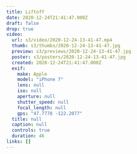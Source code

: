 ```yaml
---
title: Liftoff
date: 2020-12-24T21:41:47.000Z
draft: false
drop: true
video:
  url: s3/video/2020-12-24-13-41-47.mp4
  thumb: s3/thumbs/2020-12-24-13-41-47.jpg
  preview: s3/previews/2020-12-24-13-41-47.jpg
  poster: s3/posters/2020-12-24-13-41-47.jpg
  created: 2020-12-24T21:41:47.000Z
  exif:
    make: Apple
    model: "iPhone 7"
    lens: null
    iso: null
    aperture: null
    shutter_speed: null
    focal_length: null
    gps: "47.7778 -122.2077"
  title: null
  caption: null
  controls: true
  duration: 46
links: []
---
```

